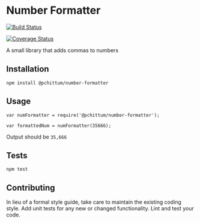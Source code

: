 Number Formatter
=========

[![Build Status](https://travis-ci.org/pchittum/number-formatter.svg?branch=master)](https://travis-ci.org/pchittum/number-formatter)

[![Coverage Status](https://coveralls.io/repos/pchittum/number-formatter/badge.svg?branch=master&service=github)](https://coveralls.io/github/pchittum/number-formatter?branch=master)

A small library that adds commas to numbers

## Installation

  `npm install @pchittum/number-formatter`

## Usage

    var numFormatter = require('@pchittum/number-formatter');

    var formattedNum = numFormatter(35666);


  Output should be `35,666`


## Tests

  `npm test`

## Contributing

In lieu of a formal style guide, take care to maintain the existing coding style. Add unit tests for any new or changed functionality. Lint and test your code.
